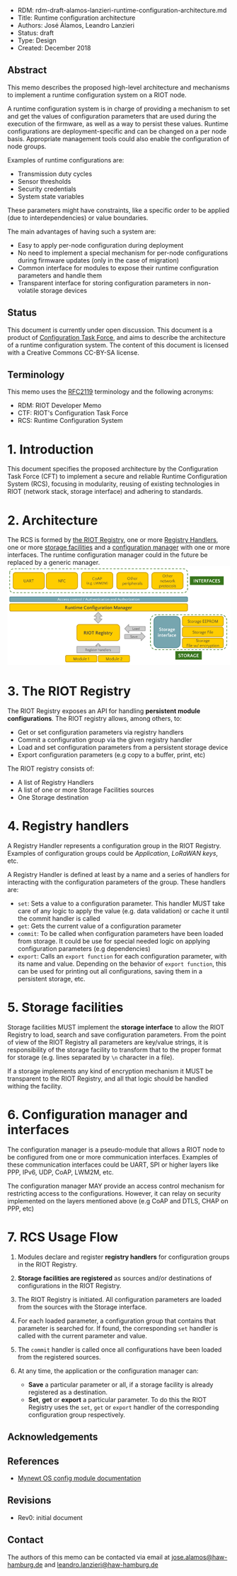 - RDM: rdm-draft-alamos-lanzieri-runtime-configuration-architecture.md
- Title: Runtime configuration architecture
- Authors: José Álamos, Leandro Lanzieri
- Status: draft
- Type: Design
- Created: December 2018

## Abstract
This memo describes the proposed high-level architecture and
mechanisms to implement a runtime configuration system on a RIOT node.

A runtime configuration system is in charge of providing a mechanism to set and
get the values of configuration parameters that are used during the execution of the firmware,
as well as a way to persist these values. Runtime configurations are deployment-specific and
can be changed on a per node basis. Appropriate management tools could also enable the
configuration of node groups.

Examples of runtime configurations are:
- Transmission duty cycles
- Sensor thresholds
- Security credentials
- System state variables

These parameters might have constraints, like a specific order to be applied
(due to interdependencies) or value boundaries.

The main advantages of having such a system are:
- Easy to apply per-node configuration during deployment
- No need to implement a special mechanism for per-node configurations during
  firmware updates (only in the case of migration)
- Common interface for modules to expose their runtime configuration parameters and handle
  them
- Transparent interface for storing configuration parameters in non-volatile
  storage devices

## Status
This document is currently under open discussion. This document is a product of
[Configuration Task
Force](https://github.com/RIOT-OS/RIOT/wiki/Configuration-Task-Force-(CTF)), and
aims to describe the architecture of a runtime configuration system. The content
of this document is licensed with a Creative Commons CC-BY-SA license.

## Terminology
This memo uses the [RFC2119](https://www.ietf.org/rfc/rfc2119.txt) terminology
and the following acronyms:

- RDM: RIOT Developer Memo
- CTF: RIOT's Configuration Task Force
- RCS: Runtime Configuration System

# 1. Introduction
This document specifies the proposed architecture by the
Configuration Task Force (CFT) to implement a secure and reliable Runtime
Configuration System (RCS), focusing in modularity, reusing of existing
technologies in RIOT (network stack, storage interface) and adhering to
standards.

# 2. Architecture
The RCS is formed by [the RIOT Registry](3-the-riot-registry), one or more [Registry Handlers](4-registry-handlers), one or more
[storage facilities](5-storage-facilities) and a [configuration manager](6-configuration-manager) with one or more interfaces. The
runtime configuration manager could in the future be replaced by a generic
manager.  ![](./files/rdm-draft-alamos-lanzieri-runtime-configuration-architecture/architecture.png "Runtime Configuration Architecture")

# 3. The RIOT Registry
The RIOT Registry exposes an API for handling 
**persistent module configurations**. The RIOT registry
allows, among others, to:
- Get or set configuration parameters via registry handlers
- Commit a configuration group via the given registry handler
- Load and set configuration parameters from a persistent storage device
- Export configuration parameters (e.g copy to a buffer, print, etc)

The RIOT registry consists of:
- A list of Registry Handlers
- A list of one or more Storage Facilities sources
- One Storage destination

# 4. Registry handlers
A Registry Handler represents a configuration group in the RIOT Registry.
Examples of configuration groups could be _Application_, _LoRaWAN keys_, etc.

A Registry Handler is defined at least by a name and a series of handlers for interacting with the configuration parameters of the group. These handlers are:
- `set`: Sets a value to a configuration parameter. This handler MUST take care
of any logic to apply the value (e.g. data validation) or cache it until the commit handler is called
- `get`: Gets the current value of a configuration parameter
- `commit`: To be called when configuration parameters have been loaded from storage. It could be use for special needed logic on applying configuration parameters (e.g dependencies)
- `export`: Calls an `export function` for each configuration parameter, with
its name and value. Depending on the behavior of `export function`, this can be used for printing out all configurations, saving them in a persistent storage,
etc.

# 5. Storage facilities
Storage facilities MUST implement the **storage
interface** to allow the RIOT Registry to load, search and save configuration
parameters. From the point of view of the RIOT Registry all parameters are
key/value strings, it is responsibility of the storage facility to transform
that to the proper format for storage (e.g. lines separated by `\n` character in
a file).

If a storage implements any kind of encryption mechanism it MUST be
transparent to the RIOT Registry, and all that logic should be handled withing
the facility.

# 6. Configuration manager and interfaces
The configuration manager is a pseudo-module that allows a RIOT node to be
configured from one or more communication interfaces. Examples of these
communication interfaces could be UART, SPI or higher layers like PPP, IPv6,
UDP, CoAP, LWM2M, etc.

The configuration manager MAY provide an access control mechanism for
restricting access to the configurations. However, it can relay on security
implemented on the layers mentioned above (e.g CoAP and DTLS, CHAP on PPP, etc)

# 7. RCS Usage Flow
1. Modules declare and register **registry handlers** for configuration groups
in the RIOT Registry.

2. **Storage facilities are registered** as sources and/or destinations of configurations in the RIOT Registry.

3. The RIOT Registry is initiated. All configuration parameters are loaded from the sources with the Storage interface.

4. For each loaded parameter, a configuration group that contains that parameter is searched for. If found, the corresponding `set` handler is called with the current parameter and value.

5. The `commit` handler is called once all configurations have been loaded from the registered sources.

6. At any time, the application or the configuration manager can:
   - **Save** a particular parameter or all, if a storage facility is already registered as a destination. 
   - **Set**, **get** or **export** a particular parameter. To do this the RIOT Registry uses the `set`,  `get` or `export` handler of the corresponding configuration group respectively.

## Acknowledgements

## References
- [Mynewt OS config module
  documentation](https://mynewt.apache.org/latest/os/modules/config/config.html)

## Revisions
- Rev0: initial document

## Contact
The authors of this memo can be contacted via email at
jose.alamos@haw-hamburg.de and leandro.lanzieri@haw-hamburg.de
